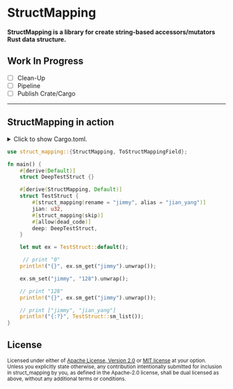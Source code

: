 # StructMapping

__StructMapping is a library for create string-based accessors/mutators Rust data structure.__


## Work In Progress

- [ ] Clean-Up
- [ ] Pipeline
- [ ] Publish Crate/Cargo

---

## StructMapping in action

<details>
<summary>
Click to show Cargo.toml.
</summary>

```toml
[dependencies]

# The core APIs
struct_mapping = { version = "1.0", features = ["derive"] }
```

</details>
<p></p>

```rust
use struct_mapping::{StructMapping, ToStructMappingField};

fn main() {
    #[derive(Default)]
    struct DeepTestStruct {}

    #[derive(StructMapping, Default)]
    struct TestStruct {
        #[struct_mapping(rename = "jimmy", alias = "jian_yang")]
        jian: u32,
        #[struct_mapping(skip)]
        #[allow(dead_code)]
        deep: DeepTestStruct,
    }

    let mut ex = TestStruct::default();

     // print "0"
    println!("{}", ex.sm_get("jimmy").unwrap());

    ex.sm_set("jimmy", "128").unwrap();

    // print "128"
    println!("{}", ex.sm_get("jimmy").unwrap());

    // print ["jimmy", "jian_yang"]
    println!("{:?}", TestStruct::sm_list());
}
```

## License

<sup>
Licensed under either of <a href="LICENSE-APACHE">Apache License, Version
2.0</a> or <a href="LICENSE-MIT">MIT license</a> at your option.
</sup>

<br>

<sub>
Unless you explicitly state otherwise, any contribution intentionally submitted
for inclusion in struct_mapping by you, as defined in the Apache-2.0 license, shall be
dual licensed as above, without any additional terms or conditions.
</sub>